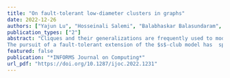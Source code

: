 ```yaml
---
title: "On fault-tolerant low-diameter clusters in graphs"
date: 2022-12-26
authors: ["Yajun Lu", "Hosseinali Salemi", "Balabhaskar Balasundaram", "Austin Buchanan"]
publication_types: ["2"]
abstract: "Cliques and their generalizations are frequently used to model \"tightly knit\" clusters in graphs and identifying such clusters is a popular technique used in graph-based data mining. One such model is the $s$-club, which is a vertex subset that induces a subgraph of diameter at most $s$. This model has found use in a variety of fields because  low-diameter clusters have practical significance  in many applications. As this property is not hereditary on vertex-induced subgraphs, the diameter of a subgraph could increase upon the removal of some vertices and  the subgraph could even become disconnected. For example, star graphs have  diameter  two but can be disconnected by removing the central vertex.
The pursuit of a fault-tolerant extension of the $s$-club model has  spawned  two variants that we study in this article: robust $s$-clubs  and hereditary $s$-clubs. We analyze the complexity of the  verification and optimization problems associated with these variants. Then, we propose cut-like integer programming formulations for both variants whenever possible and investigate the separation complexity of the cut-like constraints.  We demonstrate through our extensive computational experiments that the algorithmic ideas we introduce  enable us to solve the problems to optimality on benchmark instances with several thousand vertices. This work lays the foundations for  effective mathematical programming approaches for finding  fault-tolerant $s$-clubs in large-scale networks."
featured: false
publication: "*INFORMS Journal on Computing*"
url_pdf: "https://doi.org/10.1287/ijoc.2022.1231"
---
```

